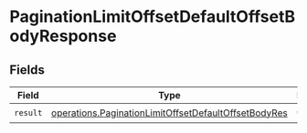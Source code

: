 # PaginationLimitOffsetDefaultOffsetBodyResponse


## Fields

| Field                                                                                                                        | Type                                                                                                                         | Required                                                                                                                     | Description                                                                                                                  |
| ---------------------------------------------------------------------------------------------------------------------------- | ---------------------------------------------------------------------------------------------------------------------------- | ---------------------------------------------------------------------------------------------------------------------------- | ---------------------------------------------------------------------------------------------------------------------------- |
| `result`                                                                                                                     | [operations.PaginationLimitOffsetDefaultOffsetBodyRes](../../models/operations/paginationlimitoffsetdefaultoffsetbodyres.md) | :heavy_check_mark:                                                                                                           | N/A                                                                                                                          |